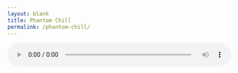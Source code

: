```yaml
---
layout: blank
title: Phantom Chill
permalink: /phantom-chill/
---
```

<div><audio style="width:100%" controls=""><source src="https://phantommedia.radioca.st/lofi" type="audio/ogg" preload=""></audio></div>
